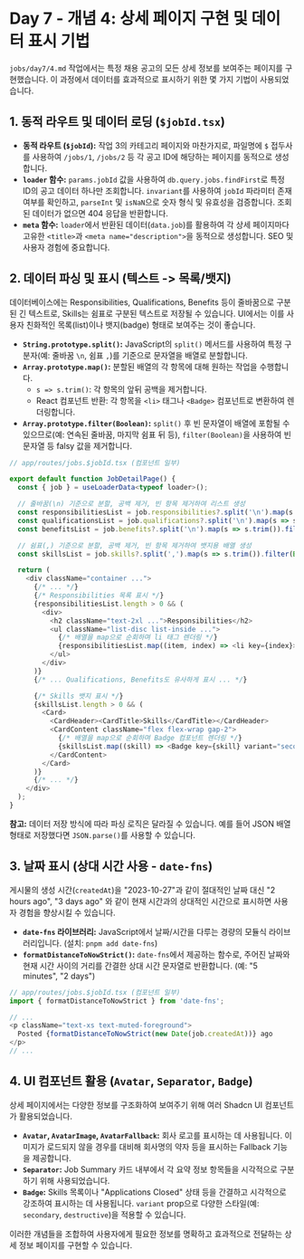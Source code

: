 # Day 7 - 개념 4: 상세 페이지 구현 및 데이터 표시 기법

`jobs/day7/4.md` 작업에서는 특정 채용 공고의 모든 상세 정보를 보여주는 페이지를 구현했습니다. 이 과정에서 데이터를 효과적으로 표시하기 위한 몇 가지 기법이 사용되었습니다.

## 1. 동적 라우트 및 데이터 로딩 (`$jobId.tsx`)

*   **동적 라우트 (`$jobId`):** 작업 3의 카테고리 페이지와 마찬가지로, 파일명에 `$` 접두사를 사용하여 `/jobs/1`, `/jobs/2` 등 각 공고 ID에 해당하는 페이지를 동적으로 생성합니다.
*   **`loader` 함수:** `params.jobId` 값을 사용하여 `db.query.jobs.findFirst`로 특정 ID의 공고 데이터 하나만 조회합니다. `invariant`를 사용하여 `jobId` 파라미터 존재 여부를 확인하고, `parseInt` 및 `isNaN`으로 숫자 형식 및 유효성을 검증합니다. 조회된 데이터가 없으면 404 응답을 반환합니다.
*   **`meta` 함수:** `loader`에서 반환된 데이터(`data.job`)를 활용하여 각 상세 페이지마다 고유한 `<title>`과 `<meta name="description">`을 동적으로 생성합니다. SEO 및 사용자 경험에 중요합니다.

## 2. 데이터 파싱 및 표시 (텍스트 -> 목록/뱃지)

데이터베이스에는 Responsibilities, Qualifications, Benefits 등이 줄바꿈으로 구분된 긴 텍스트로, Skills는 쉼표로 구분된 텍스트로 저장될 수 있습니다. UI에서는 이를 사용자 친화적인 목록(list)이나 뱃지(badge) 형태로 보여주는 것이 좋습니다.

*   **`String.prototype.split()`:** JavaScript의 `split()` 메서드를 사용하여 특정 구분자(예: 줄바꿈 `\n`, 쉼표 `,`)를 기준으로 문자열을 배열로 분할합니다.
*   **`Array.prototype.map()`:** 분할된 배열의 각 항목에 대해 원하는 작업을 수행합니다.
    *   `s => s.trim()`: 각 항목의 앞뒤 공백을 제거합니다.
    *   React 컴포넌트 반환: 각 항목을 `<li>` 태그나 `<Badge>` 컴포넌트로 변환하여 렌더링합니다.
*   **`Array.prototype.filter(Boolean)`:** `split()` 후 빈 문자열이 배열에 포함될 수 있으므로(예: 연속된 줄바꿈, 마지막 쉼표 뒤 등), `filter(Boolean)`을 사용하여 빈 문자열 등 falsy 값을 제거합니다.

```typescript
// app/routes/jobs.$jobId.tsx (컴포넌트 일부)

export default function JobDetailPage() {
  const { job } = useLoaderData<typeof loader>();

  // 줄바꿈(\n) 기준으로 분할, 공백 제거, 빈 항목 제거하여 리스트 생성
  const responsibilitiesList = job.responsibilities?.split('\n').map(s => s.trim()).filter(Boolean) || [];
  const qualificationsList = job.qualifications?.split('\n').map(s => s.trim()).filter(Boolean) || [];
  const benefitsList = job.benefits?.split('\n').map(s => s.trim()).filter(Boolean) || [];

  // 쉼표(,) 기준으로 분할, 공백 제거, 빈 항목 제거하여 뱃지용 배열 생성
  const skillsList = job.skills?.split(',').map(s => s.trim()).filter(Boolean) || [];

  return (
    <div className="container ...">
      {/* ... */}
      {/* Responsibilities 목록 표시 */}
      {responsibilitiesList.length > 0 && (
        <div>
          <h2 className="text-2xl ...">Responsibilities</h2>
          <ul className="list-disc list-inside ...">
            {/* 배열을 map으로 순회하며 li 태그 렌더링 */}
            {responsibilitiesList.map((item, index) => <li key={index}>{item}</li>)}
          </ul>
        </div>
      )}
      {/* ... Qualifications, Benefits도 유사하게 표시 ... */}

      {/* Skills 뱃지 표시 */}
      {skillsList.length > 0 && (
        <Card>
          <CardHeader><CardTitle>Skills</CardTitle></CardHeader>
          <CardContent className="flex flex-wrap gap-2">
            {/* 배열을 map으로 순회하며 Badge 컴포넌트 렌더링 */}
            {skillsList.map((skill) => <Badge key={skill} variant="secondary">{skill}</Badge>)}
          </CardContent>
        </Card>
      )}
      {/* ... */}
    </div>
  );
}
```

**참고:** 데이터 저장 방식에 따라 파싱 로직은 달라질 수 있습니다. 예를 들어 JSON 배열 형태로 저장했다면 `JSON.parse()`를 사용할 수 있습니다.

## 3. 날짜 표시 (상대 시간 사용 - `date-fns`)

게시물의 생성 시간(`createdAt`)을 "2023-10-27"과 같이 절대적인 날짜 대신 "2 hours ago", "3 days ago" 와 같이 현재 시간과의 상대적인 시간으로 표시하면 사용자 경험을 향상시킬 수 있습니다.

*   **`date-fns` 라이브러리:** JavaScript에서 날짜/시간을 다루는 경량의 모듈식 라이브러리입니다. (설치: `pnpm add date-fns`)
*   **`formatDistanceToNowStrict()`:** `date-fns`에서 제공하는 함수로, 주어진 날짜와 현재 시간 사이의 거리를 간결한 상대 시간 문자열로 반환합니다. (예: "5 minutes", "2 days")

```typescript
// app/routes/jobs.$jobId.tsx (컴포넌트 일부)
import { formatDistanceToNowStrict } from 'date-fns';

// ...
<p className="text-xs text-muted-foreground">
  Posted {formatDistanceToNowStrict(new Date(job.createdAt))} ago
</p>
// ...
```

## 4. UI 컴포넌트 활용 (`Avatar`, `Separator`, `Badge`)

상세 페이지에서는 다양한 정보를 구조화하여 보여주기 위해 여러 Shadcn UI 컴포넌트가 활용되었습니다.

*   **`Avatar`, `AvatarImage`, `AvatarFallback`:** 회사 로고를 표시하는 데 사용됩니다. 이미지가 로드되지 않을 경우를 대비해 회사명의 약자 등을 표시하는 Fallback 기능을 제공합니다.
*   **`Separator`:** Job Summary 카드 내부에서 각 요약 정보 항목들을 시각적으로 구분하기 위해 사용되었습니다.
*   **`Badge`:** Skills 목록이나 "Applications Closed" 상태 등을 간결하고 시각적으로 강조하여 표시하는 데 사용됩니다. `variant` prop으로 다양한 스타일(예: `secondary`, `destructive`)을 적용할 수 있습니다.

이러한 개념들을 조합하여 사용자에게 필요한 정보를 명확하고 효과적으로 전달하는 상세 정보 페이지를 구현할 수 있습니다. 